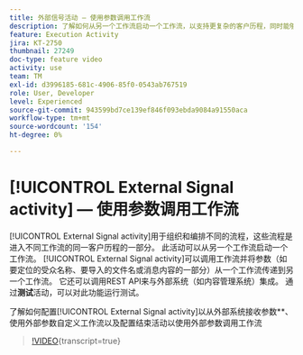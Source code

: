 ```yaml
---
title: 外部信号活动 — 使用参数调用工作流
description: 了解如何从另一个工作流启动一个工作流，以支持更复杂的客户历程，同时能够更好地监控和回应问题。
feature: Execution Activity
jira: KT-2750
thumbnail: 27249
doc-type: feature video
activity: use
team: TM
exl-id: d3996185-681c-4906-85f0-0543ab767519
role: User, Developer
level: Experienced
source-git-commit: 943599bd7ce139ef846f093ebda9084a91550aca
workflow-type: tm+mt
source-wordcount: '154'
ht-degree: 0%

---
```



# [!UICONTROL External Signal activity] — 使用参数调用工作流

[!UICONTROL External Signal activity]用于组织和编排不同的流程，这些流程是进入不同工作流的同一客户历程的一部分。 此活动可以从另一个工作流启动一个工作流。 [!UICONTROL External Signal activity]可以调用工作流并将参数（如要定位的受众名称、要导入的文件名或消息内容的一部分）从一个工作流传递到另一个工作流。 它还可以调用REST API来与外部系统（如内容管理系统）集成。 通过&#x200B;**测试**&#x200B;活动，可以对此功能运行测试。

了解如何配置[!UICONTROL External Signal activity]以从外部系统接收参数**、使用外部参数自定义工作流以及配置结束活动以使用外部参数调用工作流

>[!VIDEO](https://video.tv.adobe.com/v/34319/?learn=on&captions=chi_hans){transcript=true}

